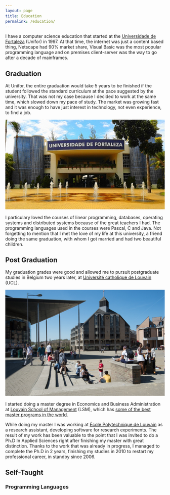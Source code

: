 ```yaml
---
layout: page
title: Education
permalink: /education/
---
```


I have a computer science education that started at the
[Universidade de Fortaleza](http://unifor.br) (Unifor) in 1997. At that time,
the internet was just a content based thing, Netscape had 90% market share,
Visual Basic was the most popular programming language and on premises
client-server was the way to go after a decade of mainframes.

## Graduation

At Unifor, the entire graduation would take 5 years to be finished if the
student followed the standard curriculum at the pace suggested by the university.
That was not my case because I decided to work at the same time, which slowed
down my pace of study. The market was growing fast and it was enough to have
just interest in technology, not even experience, to find a job.

![Unifor](/images/pages/unifor.jpg)

I particulary loved the courses of linear programming, databases, operating
systems and distributed systems because of the great teachers I had. The
programming languages used in the courses were Pascal, C and Java. Not
forgetting to mention that I met the love of my life at this university, a
friend doing the same graduation, with whom I got married and had two beautiful
children.

## Post Graduation

My graduation grades were good and allowed me to pursuit postgraduate studies in
Belgium two years later, at
[Université catholique de Louvain](https://uclouvain.be) (UCL).

![UCL](/images/pages/ucl.jpg)

I started doing a master degree in Economics and Business Administration at
[Louvain School of Management](https://uclouvain.be/fr/facultes/lsm) (LSM),
which has [some of the best master programs in the world](https://uclouvain.be/fr/facultes/lsm/actualites/classement-eduniversal-2017-nos-programmes-parmi-les-meilleurs-masters.html).

While doing my master I was working at
[École Polytechnique de Louvain](https://uclouvain.be/fr/facultes/epl) as a
research assistant, developing software for research experiments. The result of
my work has been valuable to the point that I was invited to do a Ph.D In
Applied Sciences right after finishing my master with great distinction. Thanks
to the work that was already in progress, I managed to complete the Ph.D in 2
years, finishing my studies in 2010 to restart my professional career, in
standby since 2006.

## Self-Taught

### Programming Languages

<div id="visualization"></div>

<script type="text/javascript">
  var container = document.getElementById('visualization');

  var items = new vis.DataSet([
    {id: 1, content: 'C/C++', start: '1998-10-01', end: '2000-01-31'},
    {id: 1, content: 'Visual Basic', start: '1999-10-01', end: '2002-01-31'},
    {id: 2, content: 'Java', start: '1999-02-01', end: new Date()},
    {id: 3, content: 'Clojure', start: '2015-01-01', end: new Date()},
    {id: 4, content: 'Python', start: '2015-10-01', end: new Date()},
    {id: 5, content: 'Go', start: '2019-10-01', end: new Date()},
    {id: 6, content: 'Groovy', start: '2020-01-01', end: new Date()},
    {id: 6, content: 'Rust', start: '2020-04-01', end: new Date()}
  ]);

  // Configuration for the Timeline
  var options = {};

  // Create a Timeline
  var timeline = new vis.Timeline(container, items, options);
</script>
